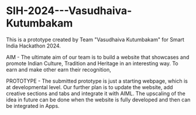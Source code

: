 # SIH-2024---Vasudhaiva-Kutumbakam
This is a prototype created by Team "Vasudhaiva Kutumbakam" for Smart India Hackathon 2024.

AIM - 
The ultimate aim of our team is to build a website that showcases and promote Indian Culture, Tradition and Heritage in an interesting way.
To earn and make other earn their recognition, 

PROTOTYPE - 
The submitted prototype is just a starting webpage, which is at developmental level.
Our further plan is to update the website, add creative sections and tabs and  integrate it with AIML.
The upscaling of the idea in future can be done when the website is fully developed and then can be integrated in Apps.
